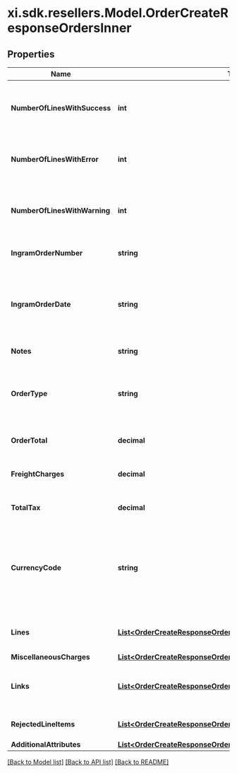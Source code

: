 # xi.sdk.resellers.Model.OrderCreateResponseOrdersInner

## Properties

Name | Type | Description | Notes
------------ | ------------- | ------------- | -------------
**NumberOfLinesWithSuccess** | **int** | The number of lines in the order that were successful. | [optional] 
**NumberOfLinesWithError** | **int** | The number of lines in the order that have errors. | [optional] 
**NumberOfLinesWithWarning** | **int** | The number of lines in the order that have a warning. | [optional] 
**IngramOrderNumber** | **string** | The Ingram Micro order number. | [optional] 
**IngramOrderDate** | **string** | The date in UTC format that the order was created in Ingram Micro&#39;s system. | [optional] 
**Notes** | **string** | Order-level notes. | [optional] 
**OrderType** | **string** | The order typer. One of: S&#x3D;Stocked PO D&#x3D;Direct Ship PO | [optional] 
**OrderTotal** | **decimal** | The total price for the order. | [optional] 
**FreightCharges** | **decimal** | The total freight charges for the order. | [optional] 
**TotalTax** | **decimal** | The total tax for the order. | [optional] 
**CurrencyCode** | **string** | The country-specific three character ISO 4217 currency code used for the order. | [optional] 
**Lines** | [**List&lt;OrderCreateResponseOrdersInnerLinesInner&gt;**](OrderCreateResponseOrdersInnerLinesInner.md) | The line-level details for the order. | [optional] 
**MiscellaneousCharges** | [**List&lt;OrderCreateResponseOrdersInnerMiscellaneousChargesInner&gt;**](OrderCreateResponseOrdersInnerMiscellaneousChargesInner.md) |  | [optional] 
**Links** | [**List&lt;OrderCreateResponseOrdersInnerLinksInner&gt;**](OrderCreateResponseOrdersInnerLinksInner.md) | Link to Order Details for the order(s). | [optional] 
**RejectedLineItems** | [**List&lt;OrderCreateResponseOrdersInnerRejectedLineItemsInner&gt;**](OrderCreateResponseOrdersInnerRejectedLineItemsInner.md) | A list of rejected line items. | [optional] 
**AdditionalAttributes** | [**List&lt;OrderCreateResponseOrdersInnerAdditionalAttributesInner&gt;**](OrderCreateResponseOrdersInnerAdditionalAttributesInner.md) |  | [optional] 

[[Back to Model list]](../README.md#documentation-for-models) [[Back to API list]](../README.md#documentation-for-api-endpoints) [[Back to README]](../README.md)

